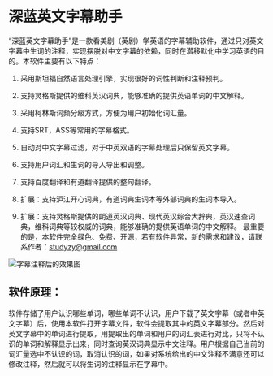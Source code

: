 深蓝英文字幕助手
==============
“深蓝英文字幕助手”是一款看美剧（英剧）学英语的字幕辅助软件，通过只对英文字幕中生词的注释，实现摆脱对中文字幕的依赖，同时在潜移默化中学习英语的目的。本软件主要有以下特点：

1. 采用斯坦福自然语言处理引擎，实现很好的词性判断和注释预判。
2. 支持灵格斯提供的维科英汉词典，能够准确的提供英语单词的中文解释。
3. 采用柯林斯词频分级方式，方便为用户初始化词汇量。
4. 支持SRT，ASS等常用的字幕格式。
5. 自动对中文字幕过滤，对于中英双语的字幕处理后只保留英文字幕。
5. 支持用户词汇和生词的导入导出和调整。
6. 支持百度翻译和有道翻译提供的整句翻译。

7. 扩展：支持沪江开心词典，有道词典生词本等外部词典的生词本导入。
8. 扩展：支持灵格斯提供的朗道英汉词典、现代英汉综合大辞典，英汉速查词典，维科词典等较权威的词典，能够准确的提供英语单词的中文解释。
最重要的是，本软件完全绿色、免费、开源，若有软件异常，新的需求和建议，请联系作者：studyzy@gmail.com

![字幕注释后的效果图](http://images2017.cnblogs.com/blog/2625/201710/2625-20171023153926769-1497697035.png)

## 软件原理：

软件存储了用户认识哪些单词，哪些单词不认识，用户下载了英文字幕（或者中英文字幕）后，使用本软件打开字幕文件，软件会提取其中的英文字幕部分。然后对英文字幕中的单词进行提取，用提取出的单词和用户的词汇表进行对比，只将不认识的单词和解释显示出来，同时查询英汉词典显示中文注释。用户根据自己当前的词汇量选中不认识的词，取消认识的词，如果对系统给出的中文注释不满意还可以修改注释，然后就可以将生词的注释显示在字幕中。

